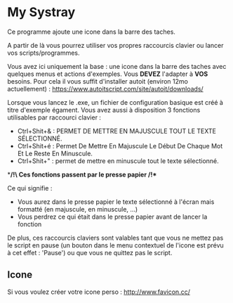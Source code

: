 # My Systray
Ce programme ajoute une icone dans la barre des taches.

A partir de là vous pourrez utiliser vos propres raccourcis clavier ou lancer vos scripts/programmes.

Vous avez ici uniquement la base : une icone dans la barre des taches avec quelques menus et actions d'exemples. 
Vous **DEVEZ** l'adapter à **VOS** besoins. Pour cela il vous suffit d'installer autoit (environ 12mo actuellement) : https://www.autoitscript.com/site/autoit/downloads/

Lorsque vous lancez le .exe, un fichier de configuration basique est créé à titre d'exemple égament.
Vous avez aussi à disposition 3 fonctions utilisables par raccourci clavier :
- Ctrl+Shit+&   :   PERMET DE METTRE EN MAJUSCULE TOUT LE TEXTE SÉLECTIONNÉ.
- Ctrl+Shit+é   :   Permet De Mettre En Majuscule Le Début De Chaque Mot Et Le Reste En Minuscule.
- Ctrl+Shit+"   :   permet de mettre en minuscule tout le texte sélectionné.

***/!\ Ces fonctions passent par le presse papier /!\***

Ce qui signifie : 
- Vous aurez dans le presse papier le texte sélectionné à l'écran mais formatté (en majuscule, en minuscule, ...)
- Vous perdrez ce qui était dans le presse papier avant de lancer la fonction

De plus, ces raccourcis claviers sont valables tant que vous ne mettez pas le script en pause (un bouton dans le menu contextuel de l'icone est prévu à cet effet : 'Pause') ou que vous ne quittez pas le script.

## Icone
Si vous voulez créer votre icone perso : http://www.favicon.cc/
